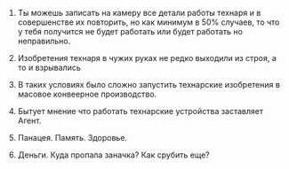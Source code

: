1. Ты можешь записать на камеру все детали работы технаря и в совершенстве их повторить, но как минимум в 50% случаев, то что у тебя получится не будет работать или будет работать но неправильно.
2. Изобретения технаря в чужих руках не редко выходили из строя, а то и взрывались
3. В таких условиях было сложно запустить технарские изобретения в масовое конвеерное производство.
4. Бытует мнение что работать технарские устройства заставляет Агент.


1. Панацея. Память. Здоровье.
4. Деньги. Куда пропала заначка? Как срубить еще?